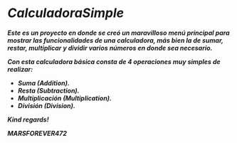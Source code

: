 # _CalculadoraSimple_

**_Este es un proyecto en donde se creó un maravilloso menú principal para mostrar las funcionalidades de una calculadora, más bien la de sumar, restar, multiplicar y dividir varios números en donde sea necesario._**

**_Con esta calculadora básica consta de 4 operaciones muy simples de realizar:_**

- **_Suma (Addition)._**
- **_Resta (Subtraction)._**
- **_Multiplicación (Multiplication)._**
- **_División (Division)._**

**_Kind regards!_**

***MARSFOREVER472***
